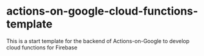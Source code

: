# actions-on-google-cloud-functions-template 
This is a start template for the backend of Actions-on-Google to develop cloud functions for Firebase 

